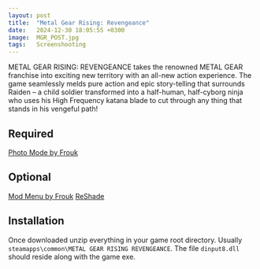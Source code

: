 ```yaml
---
layout: post
title:  "Metal Gear Rising: Revengeance"
date:   2024-12-30 18:05:55 +0300
image:  MGR_POST.jpg
tags:   Screenshooting
---
```


METAL GEAR RISING: REVENGEANCE takes the renowned METAL GEAR franchise into exciting new territory with an all-new action experience. The game seamlessly melds pure action and epic story-telling that surrounds Raiden – a child soldier transformed into a half-human, half-cyborg ninja who uses his High Frequency katana blade to cut through any thing that stands in his vengeful path!

## Required
[Photo Mode by Frouk](https://www.nexusmods.com/metalgearrisingrevengeance/mods/230)

## Optional
[Mod Menu by Frouk](https://www.nexusmods.com/metalgearrisingrevengeance/mods/93)
[ReShade](https://reshade.me)

## Installation
Once downloaded unzip everything in your game root directory. Usually `steamapps\common\METAL GEAR RISING REVENGEANCE`. The file `dinput8.dll` should reside along with the game exe.

